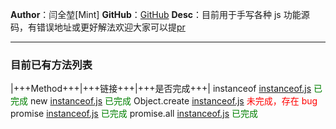**Author**：闫全堃[Mint]
**GitHub**：[GitHub](https://github.com/yanquankun/learn)
**Desc**：目前用于手写各种 js 功能源码，有错误地址或更好解法欢迎大家可以提[pr](https://github.com/yanquankun/learn/pulls)

---

### 目前已有方法列表

|+++Method+++|+++链接+++|+++是否完成+++|
instanceof [instanceof.js](./instanceof.js) <font color=green>已完成</font>
new [instanceof.js](./new.js) <font color=green>已完成</font>
Object.create [instanceof.js](./Object.create.js) <font color=red>未完成，存在 bug</font>
promise [instanceof.js](./promise.js) <font color=green>已完成</font>
promise.all [instanceof.js](./promise.all.js) <font color=green>已完成</font>
